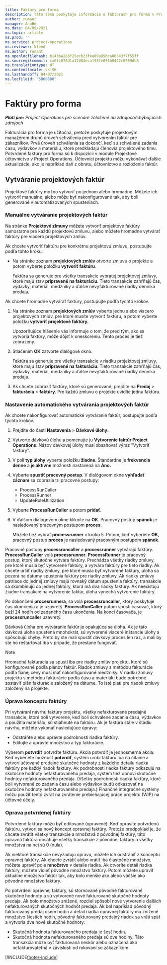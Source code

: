 ```yaml
---
title: Faktúry pro forma
description: Táto téma poskytuje informácie o faktúrach pro forma v Project Operations.
author: rumant
manager: AnnBe
ms.date: 04/05/2021
ms.topic: article
ms.prod: ''
ms.service: project-operations
ms.reviewer: kfend
ms.author: rumant
ms.openlocfilehash: b143ba286f25ecb23fea09a85bca06543f7f55ff
ms.sourcegitcommit: ca0fc078d1a12484eca193fe051b8442c0559db8
ms.translationtype: HT
ms.contentlocale: sk-SK
ms.lasthandoff: 04/07/2021
ms.locfileid: "5866880"
---
```

# <a name="proforma-invoices"></a>Faktúry pro forma

_**Platí pre:** Project Operations pre scenáre založené na zdrojoch/chýbajúcich zdrojoch_

Fakturácia pro forma je užitočná, pretože poskytuje projektovým manažérom druhú úroveň schválenia pred vytvorením faktúr pre zákazníkov. Prvá úroveň schválenia sa dokončí, keď sú schválené zadania času, výdavkov a materiálu, ktoré predkladajú členovia projektového tímu. Potvrdené faktúry pro forma sú k dispozícii v module Projektové účtovníctvo v Project Operations. Účtovníci projektu môžu vykonávať ďalšie aktualizácie, ako je napríklad daň z obratu, účtovníctvo a rozloženie faktúr.


## <a name="creating-project-invoices"></a>Vytváranie projektových faktúr

Projektové faktúry možno vytvoriť po jednom alebo hromadne. Môžete ich vytvoriť manuálne, alebo môžu byť nakonfigurované tak, aby boli generované v automatizovaných spusteniach.

### <a name="manually-create-project-invoices"></a>Manuálne vytváranie projektových faktúr 

Na stránke **Projektové zlmuvy** môžete vytvoriť projektové faktúry samostatne pre každú projektovú zmluvu, alebo môžete hromadne vytvárať faktúry pre viacero projektových zmlúv.

Ak chcete vytvoriť faktúru pre konkrétnu projektovú zmluvu, postupujte podľa tohto kroku.

- Na stránke zoznam **projektových zmlúv** otvorte zmluvu o projekte a potom vyberte položku **vytvoriť faktúru**.

    Faktúra sa generuje pre všetky transakcie vybratej projektovej zmluvy, ktoré majú stav **pripravené na fakturáciu**. Tieto transakcie zahŕňajú čas, výdavky, materiál, medzníky a ďalšie nevyfakturované riadky denníka predaja.

Ak chcete hromadne vytvárať faktúry, postupujte podľa týchto krokov.

1. Na stránke zoznam **projektových zmlúv** vyberte jednu alebo viacero projektových zmlúv, pre ktoré musíte vytvoriť faktúru, a potom vyberte položku **vytvoriť projektové faktúry.**

    Upozorňujúce hlásenie vás informuje o tom, že pred tým, ako sa vytvoria faktúry, môže dôjsť k oneskoreniu. Tento proces je tiež zobrazený.

2. Stlačením **OK** zatvorte dialógové okno.

    Faktúra sa generuje pre všetky transakcie v riadku projektovej zmluvy, ktoré majú stav **pripravené na fakturáciu**. Tieto transakcie zahŕňajú čas, výdavky, materiál, medzníky a ďalšie nevyfakturované riadky denníka predaja.

3. Ak chcete zobraziť faktúry, ktoré sú generované, prejdite na **Predaj** \> **fakturácia** \> **faktúry**. Pre každú zmluvu o projekte uvidíte jednu faktúru.

### <a name="set-up-automated-creation-of-project-invoices"></a>Nastavenie automatického vytvárania projektových faktúr 

Ak chcete nakonfigurovať automatické vytváranie faktúr, postupujte podľa týchto krokov.

1. Prejdite do časti **Nastavenia** \> **Dávkové úlohy**.
2. Vytvorte dávkovú úlohu a pomenujte ju **Vytvorenie faktúr Project Operations**. Názov dávkovej úlohy musí obsahovať výraz "Vytvoriť faktúry".
3. V poli **typ úlohy** vyberte položku **žiadne**. Štandardne je **frekvencia denne** a **je aktívne** možnosti nastavená na **Áno.**
4. Vyberte **spustiť pracovný postup**. V dialógovom okne **vyhľadať záznam** sa zobrazia tri pracovné postupy:

    - ProcessRunCaller
    - ProcessRunner
    - UpdateRoleUtilization

5. Vyberte **ProcessRunCaller** a potom **pridať**.
6. V ďalšom dialógovom okne kliknite na **OK**. Pracovný postup **spánok** je nasledovaný pracovným postupom **proces**.

    Môžete tiež vybrať **processrunner** v kroku 5. Potom, keď vyberiete **OK**, pracovný postup **proces** je nasledovaný pracovným postupom **spánok**.

Pracovné postupy **processruncaller** a **processrunner** vytvárajú faktúry. **ProcessRunCaller** volá **processrunner**. **ProcessRunner** je pracovný postup, ktorý skutočne vytvára faktúry. Prechádza všetky riadky zmluvy, pre ktoré musia byť vytvorené faktúry, a vytvára faktúry pre tieto riadky. Ak chcete určiť riadky zmluvy, pre ktoré musia byť vytvorené faktúry, úloha sa pozerá na dátumy spustenia faktúry pre riadky zmluvy. Ak riadky zmluvy patriace do jednej zmluvy majú rovnaký dátum spustenia faktúry, transakcie sa skombinujú do jednej faktúry, ktorá má dva riadky faktúry. Ak neexistujú žiadne transakcie na vytvorenie faktúr, úloha vynechá vytvorenie faktúry.

Po dokončení **procesrunnera**, sa volá **processruncaller**, ktorý poskytuje čas ukončenia a je uzavretý. **ProcessRunCaller** potom spustí časovač, ktorý beží 24 hodín od zadaného času ukončenia. Na konci časovača, je **processruncaller** uzavretý.

Dávková úloha pre vytváranie faktúr je opakujúca sa úloha. Ak je táto dávková úloha spustená mnohokrát, sú vytvorené viaceré inštancie úlohy a spôsobujú chyby. Preto by ste mali spustiť dávkový proces len raz, a mali by ste ho reštartovať iba v prípade, že prestane fungovať.

> [!NOTE]
> Hromadná fakturácia sa spustí iba pre riadky zmlúv projektu, ktoré sú konfigurované podľa plánov faktúr. Riadok zmluvy s metódou fakturácie podľa fixnej ceny musí mať nakonfigurované medzníky. V riadku zmluvy projektu s metódou fakturácie podľa času a materiálu bude potrebné zostaviť plán fakturácie založený na dátume. To isté platí pre riadok zmluvy založený na projekte.      
 
### <a name="edit-a-draft-invoice"></a>Úprava konceptu faktúry

Pri vytváraní návrhu faktúry projektu, všetky nefakturované predajné transakcie, ktoré boli vytvorené, keď boli schválené zadania času, výdavkov a použitia materiálu, sú stiahnuté na faktúru. Ak je faktúra stále v štádiu návrhu, môžete vykonať nasledujúce úpravy:

- Odstráňte alebo upravte podrobnosti riadka faktúry.
- Editujte a upravte množstvo a typ fakturácie.

Výberom **potvrdiť** potvrďte faktúru. Akcia potvrdiť je jednosmerná akcia. Keď vyberiete možnosť **potvrdiť**, systém urobí faktúru iba na čítanie a vytvorí účtované predajné skutočné hodnoty z každého detailu riadka faktúry pre každý riadok faktúry. Ak podrobnosti riadka faktúry odkazujú na skutočné hodnoty nefakturovaného predaja, systém tiež obnoví skutočné hodntoy nefakturovaného predaja. (Všetky podrobnosti riadka faktúry, ktoré boli vytvorené zo zadania času alebo výdavkov budú odkazovať na skutočné hodnoty nefakturovaného predaja.) Finančné integračné systémy môžu použiť tento zvrat na zvrátenie prebiehajúcej práce projektu (WIP) na účtovné účely.

### <a name="correct-a-confirmed-invoice"></a>Oprava potvrdenej faktúry

Potvrdené faktúry môžu byť editované (opravené). Keď opravíte potvrdenú faktúru, vytvorí sa nový koncept opravnej faktúry. Pretože predpoklad je, že chcete zvrátiť všetky transakcie a množstvá z pôvodnej faktúry, táto opravná faktúra obsahuje všetky transakcie z pôvodnej faktúry a všetky množstvá na nej sú 0 (nula).

Ak niektoré transakcie nevyžadujú opravu, môžete ich odstrániť z konceptu opravnej faktúry. Ak chcete zvrátiť alebo vrátiť iba čiastočné množstvo, môžete upraviť pole **množstvo** v detaile riadka. Ak otvoríte detail riadka faktúry, môžete vidieť pôvodné množstvo faktúry. Potom môžete upraviť aktuálne množstvo faktúr tak, aby bolo menšie ako alebo väčšie ako pôvodné množstvo faktúry.

Po potvrdení opravnej faktúry, sú stornované pôvodné fakturované skutočné hodnoty a sú vytvorené nové fakturované skutočné hodnoty predaja. Ak bolo množstvo znížené, rozdiel spôsobí nové vytvorenie ďalších nefakturovaných skutočných hodnôt predaja. Ak bol napríklad pôvodný fakturovaný predaj osem hodín a detail riadka opravnej faktúry má znížené množstvo šiestich hodín, pôvodný fakturovaný predajný riadok sa vráti späť a vytvoria dve nové skutočné hodnoty:

- Skutočná hodnota fakturovaného predaja je šesť hodín.
- Skutočná hodnota nefakturovaného predaja sú dve hodiny. Táto transakcia môže byť fakturovaná neskôr alebo označená ako nefakturovateľná v závislosti od rokovaní so zákazníkom.


[!INCLUDE[footer-include](../includes/footer-banner.md)]
